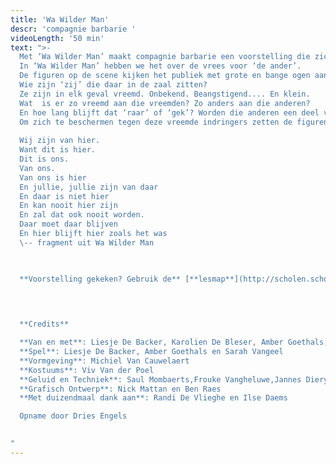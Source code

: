 ```yaml
---
title: 'Wa Wilder Man'
descr: 'compagnie barbarie '
videoLength: '50 min'
text: ">-
  Met ‘Wa Wilder Man’ maakt compagnie barbarie een voorstelling die zich richt op de allerkleinsten uit onze samenleving.
  In ‘Wa Wilder Man’ hebben we het over de vrees voor ‘de ander’.
  De figuren op de scene kijken het publiek met grote en bange ogen aan.
  Wie zijn ‘zij’ die daar in de zaal zitten?
  Ze zijn in elk geval vreemd. Onbekend. Beangstigend.... En klein.
  Wat  is er zo vreemd aan die vreemden? Zo anders aan die anderen?
  En hoe lang blijft dat ‘raar’ of ‘gek’? Worden die anderen een deel van het bekende als ze maar lang genoeg blijven?
  Om zich te beschermen tegen deze vreemde indringers zetten de figuren op scene maskers op, vermommen ze zich, doen ze zich sterker voor dan ze zijn en vallen ze hopeloos door de mand.
  
  Wij zijn van hier.
  Want dit is hier.
  Dit is ons.
  Van ons.
  Van ons is hier
  En jullie, jullie zijn van daar
  En daar is niet hier
  En kan nooit hier zijn
  En zal dat ook nooit worden.
  Daar moet daar blijven
  En hier blijft hier zoals het was
  \-- fragment uit Wa Wilder Man

  ‍

  **Voorstelling gekeken? Gebruik de** [**lesmap**](http://scholen.schouwburgkortrijk.be/files/documents/filename/2017-05-22-165506/lesmap-Wa-Wilder-Man.pdf) **voor nog meer plezier.**

  ‍
  

  **Credits**

  **Van en met**: Liesje De Backer, Karolien De Bleser, Amber Goethals, Lotte Vaes en Sarah Vangeel
  **Spel**: Liesje De Backer, Amber Goethals en Sarah Vangeel
  **Vormgeving**: Michiel Van Cauwelaert
  **Kostuums**: Viv Van der Poel
  **Geluid en Techniek**: Saul Mombaerts,Frouke Vangheluwe,Jannes Dierynck, Koen De Wilde en Eva Dermul
  **Grafisch Ontwerp**: Nick Mattan en Ben Raes
  **Met duizendmaal dank aan**: Randi De Vlieghe en Ilse Daems

  Opname door Dries Engels

  ‍
"
---
```

